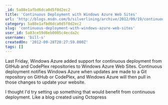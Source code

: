 ```yaml
---
_id: 5a88e1afbd6dca0d5f0d2ec2
title: 'Continuous Deployment with Windows Azure Web Sites'
url: 'http://blogs.msdn.com/b/silverlining/archive/2012/09/19/continuous-deployment-with-windows-azure-web-sites.aspx'
category: 5a88e1afbd6dca0d5f0d2ec2
slug: 'continuous-deployment-with-windows-azure-web-sites'
user_id: 5a83ce59d6eb0005c4ecda2c
username: 'bill-s'
createdOn: '2012-09-28T20:27:59.000Z'
tags: []
---
```


Last Friday, Windows Azure added support for continuous deployment from GitHub and CodePlex repositories to Windows Azure Web Sites. Continuous deployment notifies Windows Azure when updates are made to a Git repository on GitHub or CodePlex, and Windows Azure will then pull in those changes to update your website.

I thought I'd try setting up something that would benefit from continuous deployment. Like a blog created using Octopress
